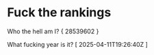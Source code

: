 # Fuck the rankings

Who the hell am I?
{ 28539602 }

What fucking year is it?
[ 2025-04-11T19:26:40Z ]

